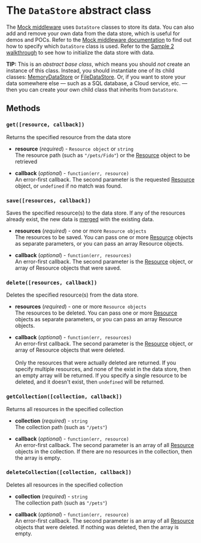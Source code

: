 The `DataStore` abstract class
============================
The [Mock middleware](../middleware/mock.md) uses `DataStore` classes to store its data.  You can also add and remove your own data from the data store, which is useful for demos and POCs.  Refer to the [Mock middleware documentation](../middleware/mock.md) to find out how to specify which `DataStore` class is used.  Refer to the [Sample 2 walkthrough](../samples/walkthrough2.md) to see how to initialize the data store with data.

__TIP:__ This is an _abstract base class_, which means you should _not_ create an instance of this class.  Instead, you should instantiate one of its child classes: [MemoryDataStore](MemoryDataStore.md) or [FileDataStore](FileDataStore.md).  Or, if you want to store your data somewhere else &mdash; such as a SQL database, a Cloud service, etc. &mdash; then you can create your own child class that inherits from `DataStore`.


Methods
-----------------------
### `get([resource, callback])`
Returns the specified resource from the data store

* __resource__ (_required_) - `Resource object` or `string`<br>
The resource path (such as `"/pets/Fido"`) or the [Resource](Resource.md) object to be retrieved

* __callback__ (_optional_) - `function(err, resource)`<br>
An error-first callback.  The second parameter is the requested [Resource](Resource.md) object, or `undefined` if no match was found.


### `save([resources, callback])`
Saves the specified resource(s) to the data store. If any of the resources already exist, the new data is [merged](Resource.md#merge-resource) with the existing data.

* __resources__ (_required_) - one or more `Resource objects`<br>
The resources to be saved.  You can pass one or more [Resource](Resource.md) objects as separate parameters, or you can pass an array Resource objects.

* __callback__ (_optional_) - `function(err, resources)`<br>
An error-first callback.  The second parameter is the [Resource](Resource.md) object, or array of Resource objects that were saved.


### `delete([resources, callback])`
Deletes the specified resource(s) from the data store.

* __resources__ (_required_) - one or more `Resource objects`<br>
The resources to be deleted.  You can pass one or more [Resource](Resource.md) objects as separate parameters, or you can pass an array Resource objects.

* __callback__ (_optional_) - `function(err, resources)`<br>
An error-first callback.  The second parameter is the [Resource](Resource.md) object, or array of Resource objects that were deleted.
<br><br>
Only the resources that were actually deleted are returned.  If you specify multiple resources, and none of the exist in the data store, then an empty array will be returned. If you specify a single resource to be deleted, and it doesn't exist, then `undefined` will be returned.


### `getCollection([collection, callback])`
Returns all resources in the specified collection

* __collection__ (_required_) - `string`<br>
The collection path (such as `"/pets"`)

* __callback__ (_optional_) - `function(err, resource)`<br>
An error-first callback.  The second parameter is an array of all [Resource](Resource.md) objects in the collection.  If there are no resources in the collection, then the array is empty.


### `deleteCollection([collection, callback])`
Deletes all resources in the specified collection

* __collection__ (_required_) - `string`<br>
The collection path (such as `"/pets"`)

* __callback__ (_optional_) - `function(err, resource)`<br>
An error-first callback.  The second parameter is an array of all [Resource](Resource.md) objects that were deleted.  If nothing was deleted, then the array is empty.



